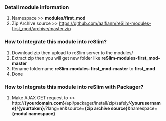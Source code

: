 ### Detail module information

1. Namespace >> **modules/first_mod**
2. Zip Archive source >> 
    https://github.com/aalfiann/reSlim-modules-first_mod/archive/master.zip

### How to Integrate this module into reSlim?

1. Download zip then upload to reSlim server to the modules/
2. Extract zip then you will get new folder like **reSlim-modules-first_mod-master**
3. Rename foldername **reSlim-modules-first_mod-master** to **first_mod**
4. Done

### How to Integrate this module into reSlim with Packager?

1. Make AJAX GET request to >>
    http://**{yourdomain.com}**/api/packager/install/zip/safely/**{yourusername}**/**{yourtoken}**/?lang=en&source=**{zip archive source}**&namespace=**{modul namespace}**